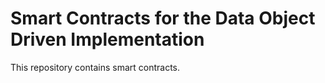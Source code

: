 # Smart Contracts for the Data Object Driven Implementation

This repository contains smart contracts.
